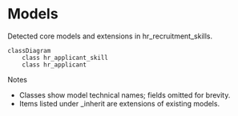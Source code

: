 # Models

Detected core models and extensions in hr_recruitment_skills.

```mermaid
classDiagram
    class hr_applicant_skill
    class hr_applicant
```

Notes
- Classes show model technical names; fields omitted for brevity.
- Items listed under _inherit are extensions of existing models.
